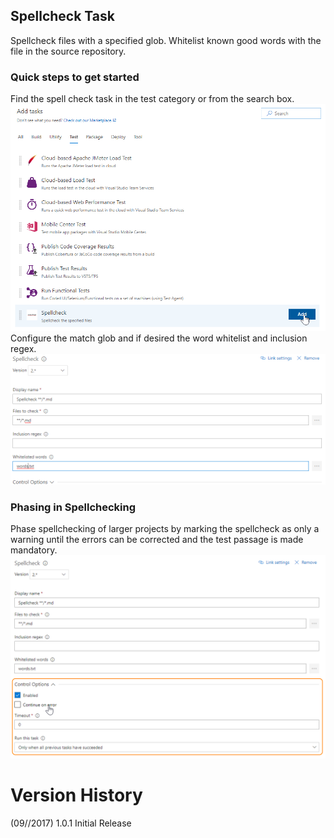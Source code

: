 ## Spellcheck Task ##

Spellcheck files with a specified glob. Whitelist known good words with the file in the source repository.

### Quick steps to get started ###
Find the spell check task in the test category or from the search box.  
![](/static/images/add_task.png)  
Configure the match glob and if desired the word whitelist and inclusion regex.  
![](/static/images/configure.png)

### Phasing in Spellchecking
Phase spellchecking of larger projects by marking the spellcheck as only a warning until the errors can be corrected and the test passage is made mandatory.  
![](/static/images/continue.png)

# Version History
(09//2017) 1.0.1 Initial Release  